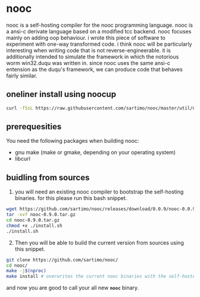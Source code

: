 # nooc

nooc is a self-hosting compiler for the nooc programming language. nooc is a ansi-c derivate language based on a modified tcc backend. nooc focuses mainly on adding oop behaviour. i wrote this piece of software to experiment with one-way transformed code. i think nooc will be particularly interesting when writing code that is not reverse-engineerable. it is additionally intended to simulate the framework in which the notorious worm win32.duqu was written in. since nooc uses the same ansi-c entension as the duqu's framework, we can produce code that behaves fairly similar.

## oneliner install using noocup

```bash
curl -fSsL https://raw.githubusercontent.com/sartimo/nooc/master/util/noocup | bash
```

## prerequesities

You need the following packages when building nooc:

- gnu make (make or gmake, depending on your operating system)
- libcurl

## buidling from sources

1. you will need an existing nooc compiler to bootstrap the self-hosting binaries. for this please run this bash snippet.

```bash
wget https://github.com/sartimo/nooc/releases/download/0.0.9/nooc-0.0.9.tar.gz
tar -xvf nooc-0.9.0.tar.gz
cd nooc-0.9.0.tar.gz
chmod +x ./install.sh
./install.sh
```

2. Then you will be able to build the current version from sources using this snippet.

```bash
git clone https://github.com/sartimo/nooc/
cd nooc/
make -j$(nproc)
make install # overwrites the current nooc binaries with the self-hosted compiler binaries
```

and now you are good to call your all new **```nooc```** binary.
